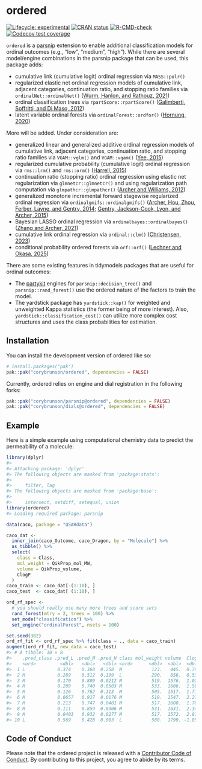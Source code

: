 
<!-- README.md is generated from README.Rmd. Please edit that file -->

# ordered

<!-- badges: start -->

[![Lifecycle:
experimental](https://img.shields.io/badge/lifecycle-experimental-orange.svg)](https://lifecycle.r-lib.org/articles/stages.html#experimental)
[![CRAN
status](https://www.r-pkg.org/badges/version/ordered)](https://CRAN.R-project.org/package=ordered)
[![R-CMD-check](https://github.com/corybrunson/ordered/actions/workflows/R-CMD-check.yaml/badge.svg)](https://github.com/corybrunson/ordered/actions/workflows/R-CMD-check.yaml)
[![Codecov test
coverage](https://codecov.io/gh/corybrunson/ordered/branch/main/graph/badge.svg)](https://app.codecov.io/gh/corybrunson/ordered?branch=main)
<!-- badges: end -->

`ordered` is a [parsnip](https://parsnip.tidymodels.org/) extension to
enable additional classification models for ordinal outcomes (e.g.,
“low”, “medium”, “high”). While there are several model/engine
combinations in the parsnip package that can be used, this package adds:

- cumulative link (cumulative logit) ordinal regression via
  `MASS::polr()`
- regularized elastic net ordinal regression models of cumulative link,
  adjacent categories, continuation ratio, and stopping ratio families
  via `ordinalNet::ordinalNet()` ([Wurm, Hanlon, and Rathouz,
  2021](https://doi.org/10.18637/jss.v099.i06))
- ordinal classification trees via `rpartScore::rpartScore()`
  ([Galimberti, Soffritti, and Di Maso,
  2012](https://doi.org/10.18637/jss.v047.i10))
- latent variable ordinal forests via `ordinalForest::ordfor()`
  ([Hornung, 2020](https://doi.org/10.1007/s00357-018-9302-x))

More will be added. Under consideration are:

- generalized linear and generalized additive ordinal regression models
  of cumulative link, adjacent categories, continuation ratio, and
  stopping ratio families via `VGAM::vglm()` and `VGAM::vgam()` ([Yee,
  2015](https://doi.org/10.18637/jss.v032.i10))
- regularized cumulative probability (cumulative logit) ordinal
  regression via `rms::lrm()` and `rms::orm()` ([Harrell,
  2015](https://doi.org/10.1007/978-3-319-19425-7))
- continuation ratio (stopping ratio) ordinal regression using elastic
  net regularization via `glmnetcr::glmnetcr()` and using regularization
  path computation via `glmpathcr::glmpathcr()` ([Archer and Williams,
  2012](https://doi.org/10.1002/sim.4484))
- generalized monotone incremental forward stagewise regularized ordinal
  regression via `ordinalgmifs::ordinalgmifs()` ([Archer, Hou, Zhou,
  Ferber, Layne, and Gentry, 2014](https://doi.org/10.4137/CIN.S20806);
  [Gentry, Jackson-Cook, Lyon, and Archer,
  2015](https://doi.org/10.4137/CIN.S17277))
- Bayesian LASSO ordinal regression via `ordinalbayes::ordinalbayes()`
  ([Zhang and Archer,
  2021](https://doi.org/10.1186%2Fs12859-021-04432-w))
- cumulative link ordinal regression via `ordinal::clm()` ([Christensen,
  2023](https://cran.uni-muenster.de/web/packages/ordinal/vignettes/clm_article.pdf))
- conditional probability ordered forests via `orf::orf()` ([Lechner and
  Okasa, 2025](https://doi.org/10.1007/s00181-024-02646-4))

There are some existing features in tidymodels packages that are useful
for ordinal outcomes:

- The [partykit](https://cran.r-project.org/package=partykit) engines
  for `parsnip::decision_tree()` and `parsnip::rand_forest()` use the
  ordered nature of the factors to train the model.
- The yardstick package has `yardstick::kap()` for weighted and
  unweighted Kappa statistics (the former being of more interest). Also,
  `yardstick::classification_cost()` can utilize more complex cost
  structures and uses the class probabilities for estimation.

## Installation

You can install the development version of ordered like so:

``` r
# install.packages("pak")
pak::pak("corybrunson/ordered", dependencies = FALSE)
```

Currently, ordered relies on engine and dial registration in the
following forks:

``` r
pak::pak("corybrunson/parsnip@ordered", dependencies = FALSE)
pak::pak("corybrunson/dials@ordered", dependencies = FALSE)
```

## Example

Here is a simple example using computational chemistry data to predict
the permeability of a molecule:

``` r
library(dplyr)
#> 
#> Attaching package: 'dplyr'
#> The following objects are masked from 'package:stats':
#> 
#>     filter, lag
#> The following objects are masked from 'package:base':
#> 
#>     intersect, setdiff, setequal, union
library(ordered)
#> Loading required package: parsnip

data(caco, package = "QSARdata")

caco_dat <-
  inner_join(caco_Outcome, caco_Dragon, by = "Molecule") %>%
  as_tibble() %>%
  select(
    class = Class,
    mol_weight = QikProp_mol_MW,
    volume = QikProp_volume,
    ClogP
  )
caco_train <- caco_dat[-(1:10), ]
caco_test  <- caco_dat[ (1:10), ]

ord_rf_spec <- 
  # you should really use many more trees and score sets
  rand_forest(mtry = 2, trees = 100) %>%
  set_mode("classification") %>%
  set_engine("ordinalForest", nsets = 100)

set.seed(382)
ord_rf_fit <- ord_rf_spec %>% fit(class ~ ., data = caco_train)
augment(ord_rf_fit, new_data = caco_test)
#> # A tibble: 10 × 8
#>    .pred_class .pred_L .pred_M .pred_H class mol_weight volume  ClogP
#>    <ord>         <dbl>   <dbl>   <dbl> <ord>      <dbl>  <dbl>  <dbl>
#>  1 L            0.374    0.368  0.258  M           123.   445.  0.799
#>  2 M            0.289    0.512  0.199  L           290.   856.  0.534
#>  3 M            0.170    0.809  0.0212 M           519.  1576.  1.02 
#>  4 M            0.209    0.740  0.0503 M           533.  1606.  1.58 
#>  5 M            0.126    0.762  0.113  M           505.  1517.  1.71 
#>  6 M            0.0657   0.917  0.0176 M           519.  1547.  2.27 
#>  7 M            0.213    0.747  0.0401 M           517.  1600.  1.78 
#>  8 M            0.111    0.859  0.0306 M           531.  1631.  2.34 
#>  9 M            0.0403   0.932  0.0277 M           517.  1572.  2.81 
#> 10 L            0.569    0.428  0.003  L           588.  1799. -1.85
```

## Code of Conduct

Please note that the ordered project is released with a [Contributor
Code of
Conduct](https://contributor-covenant.org/version/2/1/CODE_OF_CONDUCT.html).
By contributing to this project, you agree to abide by its terms.
